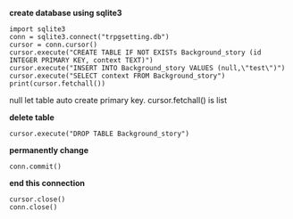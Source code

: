 __create database using sqlite3__

```
import sqlite3
conn = sqlite3.connect("trpgsetting.db")
cursor = conn.cursor()
cursor.execute("CREATE TABLE IF NOT EXISTs Background_story (id INTEGER PRIMARY KEY, context TEXT)")
cursor.execute("INSERT INTO Background_story VALUES (null,\"test\")")
cursor.execute("SELECT context FROM Background_story")
print(cursor.fetchall())

```
null let table auto create primary key.
cursor.fetchall() is list

__delete table__
```
cursor.execute("DROP TABLE Background_story")

```
__permanently change__
```
conn.commit()
```
__end this connection__
```
cursor.close()
conn.close()
```